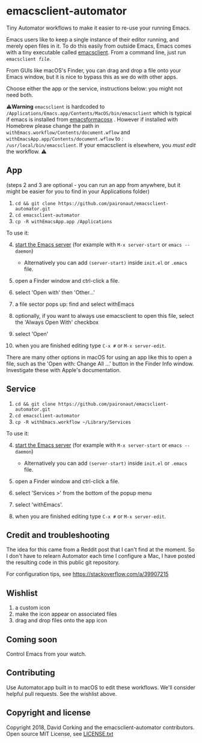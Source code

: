 # emacsclient-automator
<!--
Copyright 2018, David Corking and the emacsclient-automator contributors
SPDX-License-Identifier: MIT
-->
Tiny Automator workflows to make it easier to re-use your running
Emacs.

Emacs users like to keep a single instance of their editor running,
and merely open files in it. To do this easily from outside Emacs,
Emacs comes with a tiny executable called
[emacsclient](https://www.emacswiki.org/emacs/EmacsClient). From a
command line, just run <code>emacsclient <em>file</em></code>.

From GUIs like macOS's Finder, you can drag and drop a file onto your
Emacs window, but it is nice to bypass this as we do with other apps.

Choose either the app or the service, instructions below: you might
not need both.

⚠️**Warning** `emacsclient` is hardcoded to `/Applications/Emacs.app/Contents/MacOS/bin/emacsclient`
which is typical if emacs is installed from [emacsformacosx](https://emacsformacosx.com/) . However
if installed with Homebrew please change the path in `withEmacs.workflow/Contents/document.wflow` and
`withEmacsApp.app/Contents/document.wflow` to : `/usr/local/bin/emacsclient`. If your emacsclient is
elsewhere, you *must edit* the workflow. ⚠️

## App

(steps 2 and 3 are optional - you can run an app from anywhere, but it
might be easier for you to find in your Applications folder)

1. `cd && git clone https://github.com/paironaut/emacsclient-automator.git`
2. `cd emacsclient-automator`
3. `cp -R withEmacsApp.app /Applications`

To use it:

4. [start the Emacs
   server](https://www.gnu.org/software/emacs/manual/html_node/emacs/Emacs-Server.html)
   (for example with `M-x server-start` or `emacs --daemon`)

   - Alternatively you can add `(server-start)` inside `init.el` or `.emacs` file.

5. open a Finder window and ctrl-click a file.
6. select 'Open with' then 'Other...'
7. a file sector pops up: find and select withEmacs
8. optionally, if you want to always use emacsclient to open this
   file, select the 'Always Open With' checkbox
9. select 'Open'
10. when you are finished editing type `C-x #` or `M-x server-edit`.

There are many other options in macOS for using an app like this to
open a file, such as the 'Open with: Change All ...' button in the
Finder Info window. Investigate these with Apple's documentation.

## Service

1. `cd && git clone https://github.com/paironaut/emacsclient-automator.git`
2. `cd emacsclient-automator`
3. `cp -R withEmacs.workflow ~/Library/Services`

To use it:

4. [start the Emacs
   server](https://www.gnu.org/software/emacs/manual/html_node/emacs/Emacs-Server.html)
   (for example with `M-x server-start` or `emacs --daemon`)

   - Alternatively you can add `(server-start)` inside `init.el` or `.emacs` file.

5. open a Finder window and ctrl-click a file.
6. select 'Services >' from the bottom of the popup menu
7. select 'withEmacs'.
8. when you are finished editing type `C-x #` or `M-x server-edit`.

## Credit and troubleshooting

The idea for this came from a Reddit post that I can't find at the
moment. So I don't have to relearn Automator each time I configure a
Mac, I have posted the resulting code in this public git repository.

For configuration tips, see https://stackoverflow.com/a/39907215

## Wishlist

1. a custom icon
2. make the icon appear on associated files
3. drag and drop files onto the app icon

## Coming soon

Control Emacs from your watch.

## Contributing

Use Automator.app built in to macOS to edit these workflows. We'll
consider helpful pull requests. See the wishlist above.

## Copyright and license

Copyright 2018, David Corking and the emacsclient-automator
contributors. Open source MIT License, see [LICENSE.txt](LICENSE.txt)
